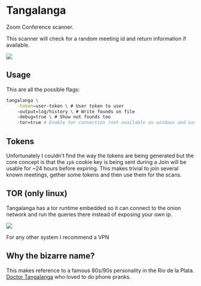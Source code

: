 # Tangalanga

Zoom Conference scanner.

This scanner will check for a random meeting id and return information if available.

![](http://share.elcuervo.net/tangalanga-find-02.png)

## Usage

This are all the possible flags:

```bash
tangalanga \
    -token=user-token \ # User token to user
    -output=log/history \ # Write founds on file
    -debug=true \ # Show not founds too
    -tor=true # Enable tor connection (not available on windows and osx)
```

## Tokens

Unfortunately I couldn't find the way the tokens are being generated but the core concept is that
the `zpk` cookie key is being sent during a Join will be usable for ~24 hours before expiring. This
makes trivial to join several known meetings, gether some tokens and then use them for the scans.

## TOR (only linux)

Tangalanga has a tor runtime embedded so it can connect to the onion network and run the queries
there instead of exposing your own ip.

![](http://share.elcuervo.net/tangalanga-find-tor-01.png)

For any other system I recommend a VPN

## Why the bizarre name?

This makes reference to a famous 80s/90s personality in the Rio de la Plata. [Doctor Tangalanga](https://en.wikipedia.org/wiki/Dr._Tangalanga)
who loved to do phone pranks.
